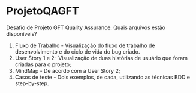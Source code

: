 # ProjetoQAGFT
Desafio de Projeto GFT Quality Assurance.
Quais arquivos estão disponíveis?
1. Fluxo de Trabalho - Visualização do fluxo de trabalho de desenvolvimento e do ciclo de vida do bug criado.
2. User Story 1 e 2- Visualização de duas histórias de usuário que foram criadas para o projeto;
3. MindMap - De acordo com a User Story 2;
4. Casos de teste - Dois exemplos, de cada, utilizando as técnicas BDD e step-by-step. 
